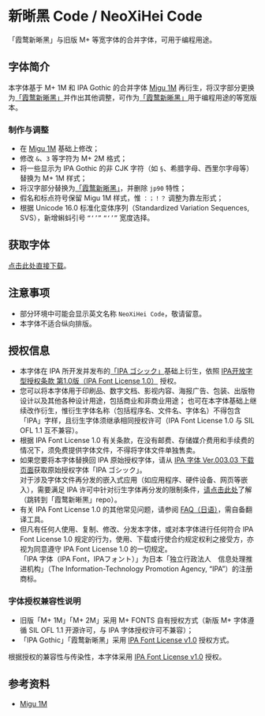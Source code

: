 # 新晰黑 Code / NeoXiHei Code
「霞鹜新晰黑」与旧版 M+ 等宽字体的合并字体，可用于编程用途。

## 字体简介
本字体基于 M+ 1M 和 IPA Gothic 的合并字体 [Migu 1M](https://itouhiro.github.io/mixfont-mplus-ipa/migu/) 再衍生，将汉字部分更换为[「霞鹜新晰黑」](https://github.com/lxgw/LxgwNeoXiHei)并作出其他调整，可作为[「霞鹜新晰黑」](https://github.com/lxgw/LxgwNeoXiHei)用于编程用途的等宽版本。

### 制作与调整
- 在 [Migu 1M](https://itouhiro.github.io/mixfont-mplus-ipa/migu/) 基础上修改；
- 修改 `&`、`3` 等字符为 M+ 2M 格式；
- 将一些显示为 IPA Gothic 的非 CJK 字符（如 `§`、希腊字母、西里尔字母等）替换为 M+ 1M 样式；
- 将汉字部分替换为[「霞鹜新晰黑」](https://github.com/lxgw/LxgwNeoXiHei)，并删除 `jp90` 特性；
- 假名和标点符号保留 Migu 1M 样式，惟 `：；！？` 调整为靠左形式；
- 根据 Unicode 16.0 标准化变体序列（Standardized Variation Sequences, SVS），新增蝌蚪引号 `“‘’”` `“︁‘︁’︁”︁` 宽度选择。

## 获取字体
[点击此处直接下载](https://github.com/lxgw/NeoXiHei-Code/raw/main/NeoXiHeiCode-Regular.ttf)。

## 注意事项
- 部分环境中可能会显示英文名称 `NeoXiHei Code`，敬请留意。
- 本字体不适合纵向排版。

## 授权信息

- 本字体在 IPA 所开发并发布的[「IPA ゴシック」](https://moji.or.jp/ipafont)基础上衍生，依照 [IPA开放字型授权条款 第1.0版（IPA Font License 1.0）](https://opensource.org/licenses/IPA/) 授权。
- 您可以将本字体用于印刷品、数字文档、影视内容、海报广告、包装、出版物设计以及其他各种设计用途，包括商业和非商业用途；
  也可在本字体基础上继续改作衍生，惟衍生字体名称（包括程序名、文件名、字体名）不得包含「IPA」字样，且衍生字体须继承相同授权许可（IPA Font License 1.0 与 SIL OFL 1.1 互不兼容）。
- 根据 IPA Font License 1.0 有关条款，在没有邮费、存储媒介费用和手续费的情况下，须免费提供字体文件，不得将字体文件单独售卖。
- 如果您要将本字体替换回 IPA 原始授权字体，请从 [IPA 字体 Ver.003.03 下载页面](https://moji.or.jp/ipafont/ipa00303)获取原始授权字体「IPA ゴシック」。  
  对于涉及字体文件再分发的嵌入式应用（如应用程序、硬件设备、网页等嵌入），需要满足 IPA 许可中针对衍生字体再分发的限制条件，[请点击此处](https://github.com/lxgw/LxgwNeoXiHei/blob/main/documentation/embedding_instructions.md)了解（跳转到「霞鹜新晰黑」repo）。
- 有关 IPA Font License 1.0 的其他常见问题，请参阅 [FAQ（日语）](https://moji.or.jp/ipafont/faq)，需自备翻译工具。
- 但凡有任何人使用、复制、修改、分发本字体，或对本字体进行任何符合 IPA Font License 1.0 规定的行为，使用、下载或行使合约规定权利之接受方，亦视为同意遵守 IPA Font License 1.0 的一切规定。  
  「IPA 字体（IPA Font，IPAフォント）」为日本「独立行政法人　信息处理推进机构」（The Information-Technology Promotion Agency, “IPA”）的注册商标。
  
### 字体授权兼容性说明
- 旧版「M+ 1M」「M+ 2M」采用 M+ FONTS 自有授权方式（新版 M+ 字体遵循 SIL OFL 1.1 开源许可，与 IPA 字体授权许可不兼容）；
- 「IPA Gothic」「霞鹜新晰黑」采用 [IPA Font License v1.0](IPA_Font_License_Agreement_v1.0.txt) 授权方式。

根据授权的兼容性与传染性，本字体采用 [IPA Font License v1.0](IPA_Font_License_Agreement_v1.0.txt) 授权。

## 参考资料

- [Migu 1M](https://itouhiro.github.io/mixfont-mplus-ipa/migu/)
